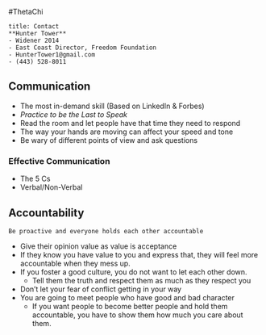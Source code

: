 #ThetaChi 

```ad-summary
title: Contact
**Hunter Tower**
- Widener 2014
- East Coast Director, Freedom Foundation
- HunterTower1@gmail.com
- (443) 528-8011
```

## Communication

- The most in-demand skill (Based on LinkedIn & Forbes)
- *Practice to be the Last to Speak*
- Read the room and let people have that time they need to respond
- The way your hands are moving can affect your speed and tone
- Be wary of different points of view and ask questions

### Effective Communication

- The 5 Cs
- Verbal/Non-Verbal

## Accountability

```ad-important
Be proactive and everyone holds each other accountable
```

- Give their opinion value as value is acceptance
- If they know you have value to you and express that, they will feel more accountable when they mess up.
- If you foster a good culture, you do not want to let each other down.
	- Tell them the truth and respect them as much as they respect you
- Don’t let your fear of conflict getting in your way
- You are going to meet people who have good and bad character
	- If you want people to become better people and hold them accountable, you have to show them how much you care about them.
